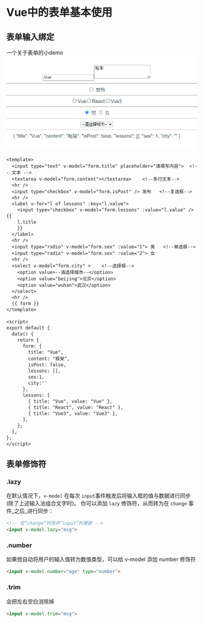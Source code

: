 # Vue中的表单基本使用
## 表单输入绑定
一个关于表单的小demo
![图片](../.vuepress/public/images/form.png)
```vue
<template>
  <input type="text" v-model="form.title" placeholder="请填写内容">  <!-- 文本 -->
  <textarea v-model="form.content"></textarea>    <!--多行文本-->
  <hr />
  <input type="checkbox" v-model="form.isPost" /> 发布   <!--复选框-->
  <hr />
  <label v-for="l of lessons" :key="l.value">     
    <input type="checkbox" v-model="form.lessons" :value="l.value" />{{
    l.title
    }}
  </label>
  <hr />
  <input type="radio" v-model="form.sex" :value="1"> 男   <!--单选框-->
  <input type="radio" v-model="form.sex" :value="2"> 女
  <hr />
  <select v-model="form.city" >    <!--选择框-->
    <option value>--请选择城市--</option>
    <option value="beijing">北京</option>
    <option value="wuhan">武汉</option>
  </select>
  <hr />
  {{ form }}
</template>

<script>
export default {
  data() {
    return {
      form: {
        title: "Vue",
        content: "框架",
        isPost: false,
        lessons: [],
        sex:1,
        city:''
      },
      lessons: [
        { title: "Vue", value: "Vue" },
        { title: "React", value: "React" },
        { title: "Vue3", value: "Vue3" },
      ],
    };
  },
};
</script>
```
## 表单修饰符
### .lazy
在默认情况下，`v-model` 在每次 `input`事件触发后将输入框的值与数据进行同步 (除了上述输入法组合文字时)。
你可以添加 `lazy` 修饰符，从而转为在 `change` 事件_之后_进行同步：
```html
<!-- 在“change”时而非“input”时更新 -->
<input v-model.lazy="msg">
```
### .number
如果想自动将用户的输入值转为数值类型，可以给 v-model 添加 number 修饰符
```html
<input v-model.number="age" type="number">
```
### .trim
会把左右空白消除掉
```html
<input v-model.trim="msg">
```
